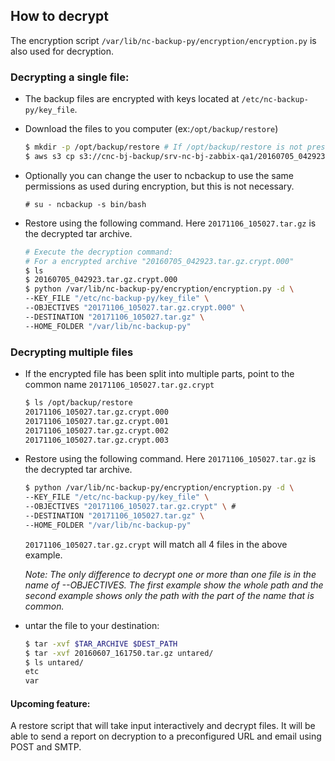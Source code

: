 ## How to decrypt

The encryption script `/var/lib/nc-backup-py/encryption/encryption.py` is also used for decryption.

### Decrypting a single file:

* The backup files are encrypted with keys located at `/etc/nc-backup-py/key_file`.

* Download the files to you computer (ex:`/opt/backup/restore`)
  ```bash
  $ mkdir -p /opt/backup/restore # If /opt/backup/restore is not present
  $ aws s3 cp s3://cnc-bj-backup/srv-nc-bj-zabbix-qa1/20160705_042923.tar.gz.crypt.000 /opt/backup/restore
  ```

* Optionally you can change the user to ncbackup to use the same permissions as used during encryption, but this is not necessary.
  ```
  # su - ncbackup -s bin/bash
  ```

* Restore using the following command. Here `20171106_105027.tar.gz` is the decrypted tar archive.
  ```bash
  # Execute the decryption command:
  # For a encrypted archive "20160705_042923.tar.gz.crypt.000"
  $ ls
  $ 20160705_042923.tar.gz.crypt.000
  $ python /var/lib/nc-backup-py/encryption/encryption.py -d \
  --KEY_FILE "/etc/nc-backup-py/key_file" \
  --OBJECTIVES "20171106_105027.tar.gz.crypt.000" \
  --DESTINATION "20171106_105027.tar.gz" \
  --HOME_FOLDER "/var/lib/nc-backup-py"
  ```

### Decrypting multiple files

* If the encrypted file has been split into multiple parts, point to the common name `20171106_105027.tar.gz.crypt`
  ```bash
  $ ls /opt/backup/restore
  20171106_105027.tar.gz.crypt.000
  20171106_105027.tar.gz.crypt.001
  20171106_105027.tar.gz.crypt.002
  20171106_105027.tar.gz.crypt.003
  ```

* Restore using the following command. Here `20171106_105027.tar.gz` is the decrypted tar archive.

  ```bash
  $ python /var/lib/nc-backup-py/encryption/encryption.py -d \
  --KEY_FILE "/etc/nc-backup-py/key_file" \
  --OBJECTIVES "20171106_105027.tar.gz.crypt" \ #
  --DESTINATION "20171106_105027.tar.gz" \
  --HOME_FOLDER "/var/lib/nc-backup-py"
  ```
  `20171106_105027.tar.gz.crypt` will match all 4 files in the above example.


  *Note: The only difference to decrypt one or more than one file is in the name of --OBJECTIVES. The first example show the whole path and the second example shows only the path with the part of the name that is common.*

* untar the file to your destination:

  ```bash
  $ tar -xvf $TAR_ARCHIVE $DEST_PATH
  $ tar -xvf 20160607_161750.tar.gz untared/
  $ ls untared/
  etc
  var
  ```

#### Upcoming feature:

A restore script that will take input interactively and decrypt files. It will be able to send a report on decryption to a preconfigured URL and email using POST and SMTP.
